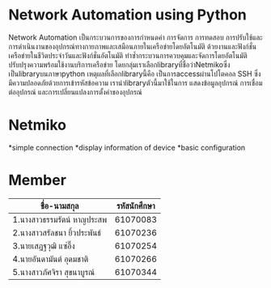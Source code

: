# Network Automation using Python
Network Automation เป็นกระบวนการของการกำหนดค่า การจัดการ การทดสอบ การปรับใช้และการดำเนินงานของอุปกรณ์ทางกายภาพและเสมือนภายในเครือข่ายโดยอัตโนมัติ ด้วยงานและฟังก์ชั่นเครือข่ายในชีวิตประจำวันและฟังก์ชั่นอัตโนมัติ ทำซ้ำกระบวนการควบคุมและจัดการโดยอัตโนมัติ ปรับปรุงความพร้อมใช้งานบริการเครือข่าย
โดยกลุ่มเราเลือกlibraryที่ชื่อว่าNetmikoซึ่งเป็นlibraryบนภาษาpython เหตุผลที่เลือกlibraryนี้คือ เป็นการaccessผ่านโปโตคอล SSH ซึ่งมีความปลอดภัยด้วยการเข้ารหัสข้อความ
เรานำlibraryตัวนี้มาใช้ในการ แสดงข้อมูลอุปกรณ์ การเชื่อมต่ออุปกรณ์ และการเปลี่ยนแปลงการตั้งค่าของอุปกรณ์
# Netmiko
*simple connection
*display information of device
*basic configuration
# Member
|ชื่อ-นามสกุล|รหัสนักศึกษา|
|----------|-----------|
|1.นางสาวธรรมรัตน์ หาญประสพ|61070083|
|2.นางสาวสรัลชนา ยิ้วประพันธ์|61070236|
|3.นายเสฎฐวุฒิ แซ่อึ๊ง|61070254|
|4.นายอันดามันต์ อุดมชาติ|61070266|
|5.นางสาวภัศจิรา สุขนาบูรณ์|61070344|
